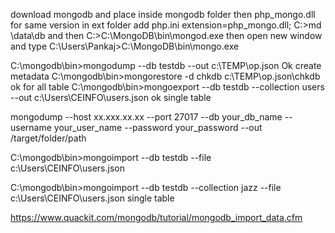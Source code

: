 download mongodb and place inside mongodb folder
then php_mongo.dll for same version in ext folder
add php.ini 
extension=php_mongo.dll;
C:\>md \data\db
and then
C:\>C:\MongoDB\bin\mongod.exe
then open new window and type 
C:\Users\Pankaj>C:\MongoDB\bin\mongo.exe

C:\mongodb\bin>mongodump --db testdb --out c:\TEMP\op.json   Ok create metadata
C:\mongodb\bin>mongorestore -d chkdb c:\TEMP\op.json\chkdb   ok for all table
C:\mongodb\bin>mongoexport --db testdb --collection users --out c:\Users\CEINFO\users.json ok  single table



mongodump --host xx.xxx.xx.xx --port 27017 --db your_db_name --username your_user_name --password your_password --out /target/folder/path

C:\mongodb\bin>mongoimport --db testdb --file c:\Users\CEINFO\users.json 

C:\mongodb\bin>mongoimport --db testdb --collection jazz --file c:\Users\CEINFO\users.json single table

https://www.quackit.com/mongodb/tutorial/mongodb_import_data.cfm
